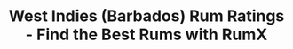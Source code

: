 ---
country:
  categoryID: 17
  code: bb
  en: Barbados
  path: barbados
description: Looking for the best rums from the West Indies? Discover 166 rums from
  West Indies in the world's largest rum database!
distillery: West Indies
editorial:
  author_id: LnsOpqSx88VjY1pE6AqDcQsUTXo2
  author_name: mto75
  text: "Located in Bridgetown and adjacent to the Brighton Beach, West Indies\u2019\
    \ origins date back to 1893, making it the second oldest yet operational distillery\
    \ in Barbados. WIRD or the \u201CBlackrock distillery\u201D as it is called by\
    \ the locals due to its location in the Blackrock suburb, was founded as the \u201C\
    West Indies Rum Refinery\u201D (WIRR) by the brothers Georg and Hermann Stade\
    \ who immigrated from Germany to Barbados a couple of years earlier. In 1903,\
    \ however, the distillery went insolvent and was subsequently taken over by local\
    \ merchants (i.e. mainly its customers for which it produced the rum). It remained\
    \ - with changing ownership, inlcluding Goddard Enterprises Ltd. more recently\
    \ - in local hands until 2017, when Maison Ferrand took over the distillery, securing\
    \ not only a rich stock of Bajan rum and vast production capabilities but also\
    \ access to Jamaican rum producers due to WIRD\u2019s stake at National Rums of\
    \ Jamaica Ltd. (fully owning Long Pond Distillers Ltd. and a majority stake in\
    \ Clarendon Distillers Ltd.).\n\nWIRD currently has four operational stills, two\
    \ column stills, a batch (or chamber) still and a pot still. The largest column\
    \ still, a Canadian-made four-column still is mainly used for production of light\
    \ type rums. The second largest, a John Dore built four-column still, commissioned\
    \ in 1975, can be used in several configurations and produce rums ranging from\
    \ very light to a heavy types.\n\nThe batch still, which is called the \u201C\
    Vulcan\u201C is named after former Cincinatti-based coppersmith company Vulcan,\
    \ basically bridges pot and column distillation techniques. It was build in the\
    \ late 19th/early 20th century and is the last original in operation of its kind.\
    \ It was decommissioned for some time and reactivated in the early 2000s. Previously,\
    \ it has been used mainly to produce the so-called wash which is the first step\
    \ in the distillation process.\n\nThe operational pot still is named \u201CGregg\
    \ Farm\u201D after its initial location at the Gregg Farm plantation. It is used\
    \ for the production of heavier rum types. This still often comes into play for\
    \ the second distillation step at WIRD\u2019s.\n\nWhile WIRD has been providing\
    \ the basis for many \u201Clower-end\u201D rums and rum-based spirits such as\
    \ Malibu, it has also been producing one of the most iconic rums for rum nerds:\
    \ The so called \u201CRockley Style\u201D rum, which is occassionally also referred\
    \ to \u201CBlackrock Style\u201D or \u201CRockley Still\u201D rum. Currently there\
    \ are two acknowledged \u201CRockley Style\u201D vintages, one from 1986 and one\
    \ from 2000. Anecdotal evidence suggests that the Gregg Farm and Vulcan still\
    \ are key to this rum style. The \u201CRockley Style\u201D is renowned for its\
    \ smoky and medicinal notes, accompanied by sweeter honey-like notes. Rum Artesanal\u2019\
    s West Indies - Barbados Rum Rockley Style 1986 (RX 7784) was rated second best\
    \ in the RumX annual review 2021.\n\nThe \u201CRockley Style\u201D rum may, however,\
    \ not be confused with rum from the ancient Rockley distillery. The Rockley estate\
    \ was founded in the 18th century and abandoned at the end of the 19th century.\
    \ While WIRR/WIRD acquired and operated one of Rockley distillery\u2019s pot stills\
    \ at some time, it was not functional any longer at the time the \u201CRockley\
    \ style\u201D rums were produced. Indeed, Don Benn, master distiller at WIRD,\
    \ recently acknowledged that the \u201CRockley styles\u201D were not produced\
    \ to replicate any rum profiles originating from the Rockley still. The reason\
    \ for this was simply that there was no more rum existing from this still at the\
    \ time the \u201CRockley styles\u201D were produced. Hence, \u201CRockley Style\u201D\
    \ could rather be consiedered a marketing term without reference to any actual\
    \ rum from the Rockley distillery.\n\nIn 2021, WIRD shipped the disfunctional\
    \ pot still, which is supposedly \u201Cthe Rockley still\u201D to the UK for refurbishment.\
    \ It remains to be seen whether there will be any rum emanating from this still\
    \ in the near future."
last_modified_at: '2024-04-19'
permalink: /distilleries/west-indies/
popular_bottlers:
- name: Velier
  path: velier
  rums: 3
- name: "Cadenhead\u2018s"
  path: cadenheads
  rums: 4
- name: Maison Ferrand
  path: maison-ferrand
  rums: 59
- name: Bristol Classic Rum
  path: bristol-classic-rum
  rums: 5
- name: Duncan Taylor
  path: duncan-taylor
  rums: 3
- name: Good Spirits
  path: good-spirits
  rums: 1
- name: Pellegrini
  path: pellegrini
  rums: 5
- name: Whisky & Rhum
  path: whisky-rhum
  rums: 2
- name: Cave Guildive
  path: cave-guildive
  rums: 2
- name: Reifferscheid
  path: reifferscheid
  rums: 1
- name: Samaroli
  path: samaroli
  rums: 3
- name: The Scotch Malt Whisky Society
  path: the-scotch-malt-whisky-society
  rums: 3
- name: Kingsbury
  path: kingsbury
  rums: 1
- name: 1423 World Class Spirits
  path: 1423-world-class-spirits
  rums: 2
- name: Silver Seal
  path: silver-seal
  rums: 2
- name: Hunter Laing
  path: hunter-laing
  rums: 2
- name: Swell de Spirits
  path: swell-de-spirits
  rums: 1
- name: "Br\xFChler Whiskyhaus"
  path: bruhler-whiskyhaus
  rums: 2
- name: Heinz Eggert GmbH
  path: heinz-eggert-gmbh
  rums: 2
- name: Liquid Gold
  path: liquid-gold
  rums: 3
- name: Moon Import
  path: moon-import
  rums: 3
- name: Rum Nation
  path: rum-nation
  rums: 1
- name: Selected Cask Community
  path: selected-cask-community
  rums: 5
- name: Berry Bros & Rudd
  path: berry-bros-rudd
  rums: 2
- name: Whiskybroker
  path: whiskybroker
  rums: 2
- name: Rendsburger
  path: rendsburger
  rums: 2
- name: High Spirits Collection
  path: high-spirits-collection
  rums: 2
- name: Capulet & Montague Brands GmbH
  path: capulet-montague-brands-gmbh
  rums: 1
- name: Nobilis Rum
  path: nobilis-rum
  rums: 1
- name: "La Confr\xE9rie du Rhum"
  path: la-confrerie-du-rhum
  rums: 1
- name: Our Rum & Spirits
  path: our-rum-spirits
  rums: 1
- name: Jean Boyer
  path: jean-boyer
  rums: 1
- name: Sun Juice
  path: sun-juice
  rums: 1
- name: The Rum Cask
  path: the-rum-cask
  rums: 3
- name: Fassbind AG
  path: fassbind-ag
  rums: 2
- name: Renegade
  path: renegade
  rums: 2
- name: The Warehouse Rum
  path: the-warehouse-rum
  rums: 1
- name: The Whisky Barrel
  path: the-whisky-barrel
  rums: 1
- name: Rum4u
  path: rum4u
  rums: 2
- name: The Wild Parrot
  path: the-wild-parrot
  rums: 1
ratings:
  chartData:
  - - '5'
    - 4
    - '#E03E2C'
  - - '15'
    - 8
    - '#E03E2C'
  - - '25'
    - 4
    - '#E03E2C'
  - - '35'
    - 19
    - '#E03E2C'
  - - '45'
    - 44
    - '#EFB500'
  - - '55'
    - 125
    - '#EFB500'
  - - '65'
    - 490
    - '#EFB500'
  - - '75'
    - 1167
    - '#2AA14C'
  - - '85'
    - 832
    - '#2AA14C'
  - - '95'
    - 180
    - '#2AA14C'
  finishTagsFrequency:
  - - category:
        bgColor: '621812'
        en: Spices
        fgColor: FFFFFF
      categoryID: '15'
      en: Vanilla
    - 25
  - - category: &id003
        bgColor: '621812'
        en: Woody
        fgColor: FFFFFF
      categoryID: '17'
      en: Woody
    - 25
  - - category: &id001
        bgColor: 3D77BD
        en: Tastes
        fgColor: FFFFFF
      categoryID: '6'
      en: Spice
    - 16
  - - category:
        bgColor: c48c31
        en: Sweet
        fgColor: FFFFFF
      categoryID: '9'
      en: Honey
    - 16
  - - category: *id001
      categoryID: '6'
      en: Sweet
    - 15
  - - category:
        bgColor: c48c31
        en: Caramel
        fgColor: FFFFFF
      categoryID: '10'
      en: Caramel
    - 14
  - - category:
        bgColor: c13852
        en: TropicalFruit
        fgColor: FFFFFF
      categoryID: '2'
      en: Coconut
    - 13
  - - category:
        bgColor: '621812'
        en: Chocolate
        fgColor: FFFFFF
      categoryID: '12'
      en: Dark chocolate
    - 13
  - - category: &id002
        bgColor: '621812'
        en: Roasted
        fgColor: FFFFFF
      categoryID: '16'
      en: Smoky
    - 12
  - - category:
        bgColor: '621812'
        en: Nutty
        fgColor: FFFFFF
      categoryID: '18'
      en: Nutty
    - 11
  - - category:
        bgColor: 1a727e
        en: Trigeminal
        fgColor: FFFFFF
      categoryID: '8'
      en: Warm
    - 11
  - - category:
        bgColor: 7d8386
        en: Mouthfeel
        fgColor: FFFFFF
      categoryID: '7'
      en: Dry
    - 11
  - - category: *id002
      categoryID: '16'
      en: Roasted
    - 10
  - - category: *id003
      categoryID: '17'
      en: Barrel
    - 9
  - - category:
        bgColor: c13852
        en: DriedFruit
        fgColor: FFFFFF
      categoryID: '1'
      en: Dried fruit
    - 9
  - - category: *id001
      categoryID: '6'
      en: Bitter
    - 8
  - - category: *id003
      categoryID: '17'
      en: Oak
    - 8
  - - category:
        bgColor: c13852
        en: Fruity
        fgColor: FFFFFF
      categoryID: '0'
      en: Fruity
    - 7
  - - category: *id001
      categoryID: '6'
      en: Spicy
    - 7
  - - category:
        bgColor: 1a727e
        en: Medicinal
        fgColor: FFFFFF
      categoryID: '5'
      en: Medicinal
    - 7
  nosingTagsFrequency:
  - - category:
        bgColor: '621812'
        en: Spices
        fgColor: FFFFFF
      categoryID: '15'
      en: Vanilla
    - 51
  - - category: &id006
        bgColor: '621812'
        en: Woody
        fgColor: FFFFFF
      categoryID: '17'
      en: Woody
    - 27
  - - category: &id005
        bgColor: c13852
        en: TropicalFruit
        fgColor: FFFFFF
      categoryID: '2'
      en: Coconut
    - 27
  - - category: &id008
        bgColor: c48c31
        en: Sweet
        fgColor: FFFFFF
      categoryID: '9'
      en: Honey
    - 23
  - - category:
        bgColor: c13852
        en: Fruity
        fgColor: FFFFFF
      categoryID: '0'
      en: Fruity
    - 21
  - - category: &id004
        bgColor: 3D77BD
        en: Tastes
        fgColor: FFFFFF
      categoryID: '6'
      en: Spice
    - 21
  - - category:
        bgColor: c48c31
        en: Caramel
        fgColor: FFFFFF
      categoryID: '10'
      en: Caramel
    - 19
  - - category:
        bgColor: '621812'
        en: Roasted
        fgColor: FFFFFF
      categoryID: '16'
      en: Smoky
    - 18
  - - category: *id004
      categoryID: '6'
      en: Sweet
    - 16
  - - category: &id007
        bgColor: c13852
        en: Citrus
        fgColor: FFFFFF
      categoryID: '3'
      en: Citrus
    - 13
  - - category: *id005
      categoryID: '2'
      en: Banana
    - 11
  - - category: *id006
      categoryID: '17'
      en: Oak
    - 11
  - - category:
        bgColor: c13852
        en: DriedFruit
        fgColor: FFFFFF
      categoryID: '1'
      en: Dried fruit
    - 11
  - - category:
        bgColor: 1a727e
        en: Alcoholic
        fgColor: FFFFFF
      categoryID: '4'
      en: Alcoholic
    - 11
  - - category:
        bgColor: '621812'
        en: Chocolate
        fgColor: FFFFFF
      categoryID: '12'
      en: Dark chocolate
    - 10
  - - category: *id005
      categoryID: '2'
      en: Tropical fruit
    - 10
  - - category: *id006
      categoryID: '17'
      en: Barrel
    - 8
  - - category: *id007
      categoryID: '3'
      en: Lemon
    - 7
  - - category: *id008
      categoryID: '9'
      en: Honeycomb
    - 7
  - - category:
        bgColor: 1a727e
        en: Medicinal
        fgColor: FFFFFF
      categoryID: '5'
      en: Glue
    - 6
  ratings:
  - 90
  - 78
  - 83
  - 90
  - 87
  - 86
  - 87
  - 85
  - 81
  - 79
  - 86
  - 60
  - 86
  - 77
  - 67
  - 66
  - 70
  - 70
  - 63
  - 65
  - 78
  - 78
  - 69
  - 54
  - 71
  - 67
  - 65
  - 65
  - 72
  - 69
  - 77
  - 59
  - 70
  - 70
  - 79
  - 69
  - 78
  - 70
  - 57
  - 61
  - 65
  - 68
  - 68
  - 68
  - 69
  - 72
  - 95
  - 89
  - 82
  - 88
  - 89
  - 89
  - 87
  - 80
  - 88
  - 89
  - 75
  - 84
  - 86
  - 92
  - 90
  - 89
  - 86
  - 91
  - 87
  - 79
  - 79
  - 76
  - 84
  - 83
  - 90
  - 87
  - 88
  - 89
  - 88
  - 83
  - 80
  - 83
  - 84
  - 83
  - 76
  - 80
  - 80
  - 77
  - 73
  - 92
  - 90
  - 80
  - 83
  - 82
  - 78
  - 90
  - 84
  - 88
  - 84
  - 83
  - 85
  - 81
  - 85
  - 81
  - 79
  - 83
  - 86
  - 81
  - 79
  - 89
  - 83
  - 84
  - 83
  - 82
  - 87
  - 82
  - 84
  - 86
  - 82
  - 90
  - 84
  - 84
  - 82
  - 68
  - 58
  - 68
  - 65
  - 68
  - 86
  - 78
  - 81
  - 88
  - 94
  - 67
  - 86
  - 86
  - 82
  - 78
  - 79
  - 81
  - 79
  - 80
  - 88
  - 85
  - 87
  - 87
  - 87
  - 92
  - 85
  - 90
  - 100
  - 91
  - 85
  - 90
  - 79
  - 89
  - 87
  - 86
  - 90
  - 84
  - 92
  - 62
  - 75
  - 81
  - 65
  - 72
  - 70
  - 72
  - 70
  - 53
  - 65
  - 69
  - 60
  - 62
  - 82
  - 75
  - 72
  - 68
  - 83
  - 67
  - 75
  - 95
  - 87
  - 79
  - 80
  - 78
  - 82
  - 83
  - 83
  - 83
  - 79
  - 87
  - 86
  - 84
  - 84
  - 82
  - 82
  - 83
  - 83
  - 84
  - 80
  - 79
  - 83
  - 77
  - 85
  - 81
  - 84
  - 84
  - 83
  - 81
  - 73
  - 68
  - 81
  - 76
  - 93
  - 87
  - 86
  - 77
  - 55
  - 65
  - 68
  - 72
  - 76
  - 77
  - 88
  - 80
  - 85
  - 76
  - 75
  - 81
  - 85
  - 86
  - 84
  - 88
  - 84
  - 84
  - 82
  - 87
  - 90
  - 85
  - 76
  - 79
  - 79
  - 78
  - 79
  - 77
  - 87
  - 82
  - 85
  - 90
  - 79
  - 82
  - 90
  - 87
  - 74
  - 80
  - 73
  - 85
  - 83
  - 72
  - 79
  - 82
  - 82
  - 80
  - 84
  - 85
  - 80
  - 81
  - 79
  - 89
  - 83
  - 79
  - 81
  - 84
  - 80
  - 82
  - 76
  - 84
  - 84
  - 80
  - 85
  - 81
  - 89
  - 82
  - 80
  - 85
  - 84
  - 85
  - 89
  - 76
  - 76
  - 88
  - 84
  - 84
  - 84
  - 86
  - 79
  - 83
  - 78
  - 78
  - 83
  - 86
  - 79
  - 80
  - 80
  - 85
  - 81
  - 85
  - 84
  - 83
  - 81
  - 89
  - 88
  - 75
  - 79
  - 83
  - 86
  - 86
  - 82
  - 50
  - 86
  - 79
  - 85
  - 83
  - 80
  - 82
  - 87
  - 81
  - 83
  - 84
  - 80
  - 70
  - 60
  - 60
  - 58
  - 62
  - 88
  - 89
  - 75
  - 90
  - 75
  - 67
  - 74
  - 72
  - 72
  - 80
  - 84
  - 82
  - 84
  - 87
  - 81
  - 78
  - 85
  - 84
  - 85
  - 81
  - 85
  - 85
  - 80
  - 86
  - 79
  - 70
  - 79
  - 79
  - 79
  - 79
  - 80
  - 60
  - 60
  - 63
  - 60
  - 68
  - 60
  - 83
  - 86
  - 86
  - 86
  - 80
  - 84
  - 80
  - 86
  - 87
  - 85
  - 72
  - 88
  - 78
  - 76
  - 80
  - 83
  - 77
  - 71
  - 79
  - 76
  - 52
  - 85
  - 76
  - 84
  - 82
  - 79
  - 79
  - 77
  - 90
  - 75
  - 80
  - 84
  - 100
  - 89
  - 89
  - 84
  - 87
  - 89
  - 87
  - 82
  - 88
  - 85
  - 93
  - 85
  - 83
  - 71
  - 72
  - 86
  - 88
  - 85
  - 90
  - 89
  - 90
  - 83
  - 78
  - 78
  - 67
  - 70
  - 78
  - 76
  - 69
  - 80
  - 78
  - 70
  - 75
  - 75
  - 70
  - 75
  - 74
  - 78
  - 72
  - 83
  - 71
  - 58
  - 79
  - 75
  - 72
  - 70
  - 70
  - 70
  - 88
  - 88
  - 87
  - 87
  - 74
  - 89
  - 62
  - 77
  - 60
  - 85
  - 85
  - 80
  - 87
  - 78
  - 90
  - 78
  - 81
  - 80
  - 80
  - 82
  - 74
  - 84
  - 81
  - 70
  - 73
  - 83
  - 82
  - 75
  - 82
  - 83
  - 71
  - 90
  - 70
  - 76
  - 75
  - 70
  - 55
  - 74
  - 66
  - 77
  - 72
  - 74
  - 71
  - 79
  - 80
  - 77
  - 80
  - 68
  - 78
  - 82
  - 81
  - 81
  - 90
  - 80
  - 77
  - 82
  - 70
  - 73
  - 65
  - 79
  - 78
  - 81
  - 89
  - 78
  - 81
  - 62
  - 67
  - 50
  - 88
  - 86
  - 78
  - 58
  - 65
  - 65
  - 74
  - 75
  - 80
  - 52
  - 70
  - 70
  - 69
  - 75
  - 75
  - 66
  - 69
  - 70
  - 71
  - 55
  - 45
  - 72
  - 73
  - 72
  - 65
  - 70
  - 70
  - 73
  - 73
  - 70
  - 70
  - 56
  - 70
  - 60
  - 83
  - 50
  - 60
  - 70
  - 75
  - 44
  - 80
  - 62
  - 75
  - 85
  - 66
  - 75
  - 76
  - 75
  - 50
  - 70
  - 53
  - 70
  - 70
  - 90
  - 40
  - 79
  - 77
  - 70
  - 65
  - 70
  - 70
  - 70
  - 60
  - 90
  - 80
  - 62
  - 60
  - 80
  - 70
  - 80
  - 70
  - 45
  - 80
  - 73
  - 70
  - 65
  - 66
  - 76
  - 70
  - 70
  - 80
  - 70
  - 21
  - 80
  - 77
  - 81
  - 80
  - 80
  - 70
  - 66
  - 80
  - 67
  - 75
  - 80
  - 70
  - 67
  - 60
  - 80
  - 75
  - 70
  - 60
  - 67
  - 75
  - 67
  - 75
  - 56
  - 80
  - 40
  - 80
  - 77
  - 69
  - 88
  - 69
  - 70
  - 73
  - 70
  - 70
  - 66
  - 65
  - 68
  - 1
  - 77
  - 70
  - 70
  - 71
  - 50
  - 80
  - 80
  - 75
  - 69
  - 60
  - 70
  - 80
  - 70
  - 70
  - 70
  - 60
  - 73
  - 69
  - 70
  - 64
  - 70
  - 80
  - 76
  - 64
  - 74
  - 81
  - 60
  - 70
  - 70
  - 70
  - 70
  - 80
  - 68
  - 68
  - 72
  - 70
  - 90
  - 80
  - 70
  - 66
  - 74
  - 84
  - 75
  - 76
  - 70
  - 70
  - 68
  - 60
  - 69
  - 65
  - 78
  - 70
  - 67
  - 71
  - 71
  - 66
  - 67
  - 80
  - 72
  - 75
  - 70
  - 66
  - 60
  - 60
  - 57
  - 69
  - 72
  - 67
  - 80
  - 74
  - 75
  - 70
  - 80
  - 75
  - 68
  - 69
  - 69
  - 59
  - 75
  - 60
  - 70
  - 74
  - 68
  - 78
  - 80
  - 70
  - 75
  - 71
  - 63
  - 75
  - 70
  - 80
  - 70
  - 69
  - 70
  - 69
  - 75
  - 59
  - 80
  - 64
  - 78
  - 76
  - 60
  - 60
  - 73
  - 66
  - 70
  - 33
  - 56
  - 61
  - 83
  - 72
  - 68
  - 81
  - 75
  - 52
  - 72
  - 63
  - 75
  - 68
  - 69
  - 82
  - 69
  - 71
  - 82
  - 70
  - 68
  - 65
  - 49
  - 70
  - 66
  - 65
  - 72
  - 65
  - 68
  - 69
  - 68
  - 72
  - 20
  - 77
  - 78
  - 75
  - 70
  - 69
  - 76
  - 77
  - 88
  - 79
  - 66
  - 74
  - 80
  - 77
  - 61
  - 75
  - 80
  - 83
  - 50
  - 76
  - 77
  - 76
  - 80
  - 69
  - 78
  - 80
  - 78
  - 76
  - 90
  - 67
  - 75
  - 82
  - 81
  - 71
  - 79
  - 72
  - 77
  - 72
  - 75
  - 80
  - 34
  - 76
  - 78
  - 73
  - 100
  - 75
  - 60
  - 70
  - 100
  - 75
  - 55
  - 63
  - 76
  - 75
  - 76
  - 75
  - 70
  - 74
  - 75
  - 80
  - 61
  - 74
  - 75
  - 76
  - 90
  - 68
  - 75
  - 74
  - 83
  - 69
  - 77
  - 68
  - 61
  - 60
  - 77
  - 65
  - 69
  - 70
  - 68
  - 70
  - 74
  - 71
  - 53
  - 64
  - 79
  - 90
  - 88
  - 87
  - 88
  - 83
  - 86
  - 90
  - 79
  - 77
  - 81
  - 70
  - 75
  - 80
  - 75
  - 79
  - 77
  - 73
  - 79
  - 70
  - 70
  - 74
  - 76
  - 82
  - 80
  - 80
  - 80
  - 70
  - 80
  - 72
  - 77
  - 78
  - 77
  - 74
  - 78
  - 80
  - 81
  - 79
  - 78
  - 82
  - 77
  - 83
  - 79
  - 59
  - 82
  - 80
  - 80
  - 80
  - 76
  - 78
  - 82
  - 57
  - 50
  - 67
  - 72
  - 60
  - 69
  - 70
  - 70
  - 62
  - 69
  - 85
  - 91
  - 84
  - 67
  - 70
  - 70
  - 61
  - 68
  - 79
  - 72
  - 75
  - 79
  - 80
  - 84
  - 77
  - 76
  - 63
  - 71
  - 70
  - 80
  - 68
  - 75
  - 71
  - 72
  - 94
  - 89
  - 94
  - 92
  - 93
  - 91
  - 94
  - 92
  - 89
  - 85
  - 88
  - 83
  - 94
  - 90
  - 87
  - 90
  - 86
  - 99
  - 90
  - 91
  - 91
  - 86
  - 85
  - 92
  - 92
  - 91
  - 92
  - 91
  - 91
  - 92
  - 87
  - 93
  - 95
  - 91
  - 91
  - 83
  - 80
  - 65
  - 75
  - 70
  - 71
  - 80
  - 71
  - 80
  - 69
  - 70
  - 78
  - 75
  - 75
  - 80
  - 73
  - 64
  - 65
  - 68
  - 70
  - 80
  - 70
  - 69
  - 74
  - 60
  - 70
  - 65
  - 68
  - 75
  - 75
  - 61
  - 50
  - 85
  - 75
  - 73
  - 80
  - 40
  - 60
  - 63
  - 65
  - 61
  - 73
  - 80
  - 60
  - 44
  - 72
  - 72
  - 74
  - 83
  - 73
  - 86
  - 70
  - 80
  - 80
  - 80
  - 80
  - 80
  - 80
  - 80
  - 60
  - 76
  - 70
  - 67
  - 72
  - 76
  - 60
  - 80
  - 70
  - 70
  - 70
  - 80
  - 74
  - 65
  - 74
  - 69
  - 70
  - 74
  - 80
  - 75
  - 78
  - 80
  - 70
  - 72
  - 76
  - 70
  - 73
  - 89
  - 80
  - 75
  - 80
  - 60
  - 70
  - 50
  - 70
  - 70
  - 70
  - 70
  - 75
  - 68
  - 77
  - 70
  - 80
  - 74
  - 60
  - 76
  - 74
  - 65
  - 71
  - 74
  - 70
  - 75
  - 66
  - 80
  - 70
  - 81
  - 70
  - 79
  - 60
  - 80
  - 75
  - 82
  - 75
  - 80
  - 50
  - 71
  - 74
  - 80
  - 71
  - 80
  - 75
  - 73
  - 81
  - 70
  - 69
  - 70
  - 74
  - 76
  - 70
  - 70
  - 78
  - 80
  - 82
  - 66
  - 65
  - 60
  - 72
  - 69
  - 75
  - 70
  - 82
  - 53
  - 74
  - 90
  - 75
  - 74
  - 82
  - 80
  - 67
  - 75
  - 75
  - 76
  - 64
  - 71
  - 75
  - 83
  - 84
  - 55
  - 76
  - 52
  - 75
  - 74
  - 63
  - 61
  - 84
  - 70
  - 82
  - 80
  - 71
  - 82
  - 61
  - 80
  - 74
  - 65
  - 71
  - 59
  - 65
  - 68
  - 71
  - 40
  - 75
  - 68
  - 60
  - 71
  - 60
  - 74
  - 60
  - 75
  - 75
  - 65
  - 73
  - 70
  - 70
  - 68
  - 80
  - 85
  - 75
  - 75
  - 70
  - 79
  - 82
  - 75
  - 88
  - 85
  - 70
  - 70
  - 76
  - 80
  - 81
  - 85
  - 78
  - 57
  - 74
  - 80
  - 84
  - 74
  - 79
  - 60
  - 68
  - 85
  - 60
  - 79
  - 77
  - 75
  - 75
  - 79
  - 67
  - 78
  - 69
  - 52
  - 77
  - 50
  - 73
  - 72
  - 83
  - 68
  - 70
  - 70
  - 71
  - 59
  - 65
  - 74
  - 74
  - 68
  - 80
  - 71
  - 59
  - 78
  - 82
  - 84
  - 80
  - 85
  - 71
  - 74
  - 77
  - 84
  - 70
  - 71
  - 60
  - 71
  - 76
  - 77
  - 79
  - 83
  - 88
  - 88
  - 75
  - 86
  - 82
  - 84
  - 83
  - 85
  - 78
  - 81
  - 80
  - 85
  - 70
  - 86
  - 82
  - 84
  - 84
  - 83
  - 72
  - 84
  - 84
  - 82
  - 88
  - 85
  - 84
  - 93
  - 84
  - 86
  - 80
  - 76
  - 82
  - 80
  - 82
  - 86
  - 88
  - 85
  - 85
  - 90
  - 86
  - 86
  - 82
  - 84
  - 83
  - 91
  - 72
  - 84
  - 76
  - 90
  - 77
  - 66
  - 73
  - 75
  - 50
  - 71
  - 86
  - 60
  - 45
  - 50
  - 59
  - 54
  - 80
  - 93
  - 93
  - 100
  - 93
  - 93
  - 95
  - 91
  - 93
  - 88
  - 95
  - 90
  - 93
  - 87
  - 92
  - 92
  - 89
  - 80
  - 89
  - 83
  - 85
  - 84
  - 78
  - 89
  - 84
  - 80
  - 84
  - 60
  - 61
  - 66
  - 73
  - 75
  - 85
  - 75
  - 77
  - 60
  - 83
  - 70
  - 77
  - 75
  - 40
  - 76
  - 97
  - 72
  - 99
  - 93
  - 92
  - 90
  - 94
  - 98
  - 99
  - 95
  - 94
  - 90
  - 92
  - 96
  - 92
  - 91
  - 93
  - 95
  - 95
  - 92
  - 94
  - 75
  - 96
  - 97
  - 95
  - 98
  - 92
  - 94
  - 95
  - 92
  - 93
  - 97
  - 95
  - 95
  - 70
  - 94
  - 95
  - 91
  - 95
  - 89
  - 92
  - 92
  - 92
  - 95
  - 88
  - 92
  - 95
  - 92
  - 95
  - 95
  - 91
  - 94
  - 89
  - 88
  - 93
  - 91
  - 96
  - 89
  - 95
  - 93
  - 95
  - 97
  - 90
  - 83
  - 88
  - 88
  - 80
  - 85
  - 70
  - 80
  - 73
  - 48
  - 60
  - 80
  - 70
  - 81
  - 85
  - 88
  - 80
  - 85
  - 72
  - 83
  - 59
  - 85
  - 54
  - 75
  - 81
  - 77
  - 77
  - 73
  - 80
  - 100
  - 77
  - 70
  - 81
  - 88
  - 72
  - 80
  - 91
  - 70
  - 69
  - 69
  - 89
  - 81
  - 80
  - 77
  - 90
  - 69
  - 80
  - 78
  - 75
  - 16
  - 74
  - 50
  - 69
  - 70
  - 68
  - 77
  - 72
  - 76
  - 76
  - 70
  - 85
  - 70
  - 75
  - 70
  - 75
  - 90
  - 66
  - 90
  - 20
  - 59
  - 50
  - 76
  - 65
  - 69
  - 69
  - 30
  - 79
  - 83
  - 81
  - 85
  - 85
  - 76
  - 75
  - 72
  - 75
  - 90
  - 80
  - 75
  - 86
  - 74
  - 65
  - 80
  - 83
  - 100
  - 75
  - 79
  - 82
  - 82
  - 75
  - 71
  - 79
  - 75
  - 70
  - 75
  - 95
  - 48
  - 70
  - 71
  - 100
  - 65
  - 88
  - 80
  - 97
  - 80
  - 80
  - 82
  - 80
  - 81
  - 45
  - 81
  - 80
  - 59
  - 85
  - 65
  - 55
  - 79
  - 85
  - 75
  - 80
  - 75
  - 81
  - 72
  - 72
  - 90
  - 91
  - 77
  - 67
  - 77
  - 80
  - 78
  - 55
  - 80
  - 80
  - 90
  - 100
  - 67
  - 70
  - 75
  - 80
  - 80
  - 95
  - 78
  - 75
  - 81
  - 74
  - 73
  - 76
  - 80
  - 65
  - 70
  - 85
  - 80
  - 84
  - 70
  - 65
  - 80
  - 100
  - 90
  - 80
  - 82
  - 75
  - 69
  - 66
  - 90
  - 90
  - 66
  - 83
  - 83
  - 81
  - 70
  - 75
  - 75
  - 91
  - 75
  - 75
  - 39
  - 95
  - 70
  - 74
  - 81
  - 83
  - 85
  - 83
  - 78
  - 85
  - 67
  - 75
  - 90
  - 85
  - 72
  - 84
  - 36
  - 81
  - 90
  - 82
  - 85
  - 76
  - 90
  - 82
  - 75
  - 70
  - 90
  - 67
  - 79
  - 78
  - 85
  - 80
  - 75
  - 95
  - 86
  - 73
  - 65
  - 88
  - 85
  - 70
  - 79
  - 90
  - 85
  - 69
  - 79
  - 82
  - 85
  - 78
  - 80
  - 88
  - 87
  - 82
  - 87
  - 90
  - 70
  - 75
  - 71
  - 59
  - 95
  - 80
  - 69
  - 82
  - 72
  - 75
  - 85
  - 76
  - 81
  - 90
  - 70
  - 81
  - 80
  - 87
  - 86
  - 77
  - 76
  - 84
  - 70
  - 85
  - 70
  - 45
  - 76
  - 77
  - 82
  - 79
  - 70
  - 85
  - 82
  - 70
  - 80
  - 77
  - 70
  - 80
  - 90
  - 75
  - 75
  - 45
  - 80
  - 80
  - 80
  - 77
  - 80
  - 78
  - 79
  - 72
  - 76
  - 89
  - 74
  - 79
  - 75
  - 59
  - 45
  - 70
  - 72
  - 72
  - 70
  - 80
  - 90
  - 72
  - 75
  - 70
  - 73
  - 72
  - 90
  - 79
  - 80
  - 64
  - 72
  - 73
  - 55
  - 80
  - 80
  - 79
  - 60
  - 78
  - 88
  - 75
  - 85
  - 84
  - 77
  - 80
  - 88
  - 80
  - 83
  - 80
  - 100
  - 76
  - 90
  - 75
  - 84
  - 85
  - 81
  - 70
  - 90
  - 100
  - 70
  - 75
  - 90
  - 78
  - 75
  - 70
  - 80
  - 100
  - 81
  - 57
  - 77
  - 80
  - 90
  - 78
  - 90
  - 90
  - 90
  - 70
  - 90
  - 50
  - 90
  - 90
  - 84
  - 52
  - 80
  - 60
  - 80
  - 80
  - 80
  - 78
  - 80
  - 90
  - 80
  - 90
  - 80
  - 60
  - 73
  - 80
  - 90
  - 91
  - 84
  - 80
  - 80
  - 80
  - 80
  - 90
  - 80
  - 74
  - 81
  - 76
  - 82
  - 79
  - 80
  - 79
  - 70
  - 70
  - 76
  - 92
  - 70
  - 70
  - 73
  - 85
  - 90
  - 70
  - 60
  - 69
  - 80
  - 79
  - 82
  - 90
  - 80
  - 60
  - 80
  - 80
  - 90
  - 20
  - 70
  - 80
  - 70
  - 90
  - 85
  - 80
  - 90
  - 50
  - 90
  - 27
  - 65
  - 80
  - 75
  - 75
  - 90
  - 70
  - 90
  - 80
  - 70
  - 70
  - 90
  - 80
  - 90
  - 80
  - 70
  - 70
  - 80
  - 70
  - 80
  - 80
  - 74
  - 77
  - 90
  - 80
  - 90
  - 80
  - 79
  - 80
  - 90
  - 76
  - 70
  - 50
  - 76
  - 76
  - 80
  - 80
  - 80
  - 74
  - 80
  - 80
  - 90
  - 75
  - 87
  - 80
  - 77
  - 80
  - 80
  - 70
  - 90
  - 90
  - 83
  - 90
  - 82
  - 60
  - 60
  - 80
  - 70
  - 91
  - 90
  - 80
  - 70
  - 70
  - 80
  - 80
  - 75
  - 100
  - 80
  - 80
  - 60
  - 80
  - 78
  - 80
  - 70
  - 80
  - 80
  - 90
  - 80
  - 85
  - 90
  - 90
  - 90
  - 90
  - 86
  - 60
  - 80
  - 90
  - 80
  - 73
  - 90
  - 90
  - 58
  - 52
  - 40
  - 70
  - 90
  - 90
  - 76
  - 80
  - 87
  - 80
  - 100
  - 60
  - 100
  - 78
  - 80
  - 87
  - 68
  - 90
  - 100
  - 90
  - 65
  - 85
  - 70
  - 40
  - 90
  - 63
  - 70
  - 100
  - 75
  - 83
  - 70
  - 70
  - 80
  - 50
  - 80
  - 90
  - 85
  - 75
  - 80
  - 80
  - 80
  - 80
  - 70
  - 74
  - 80
  - 80
  - 80
  - 80
  - 77
  - 70
  - 70
  - 80
  - 84
  - 80
  - 70
  - 65
  - 60
  - 92
  - 70
  - 90
  - 79
  - 75
  - 100
  - 80
  - 82
  - 65
  - 82
  - 90
  - 67
  - 78
  - 90
  - 80
  - 70
  - 80
  - 70
  - 80
  - 90
  - 67
  - 80
  - 90
  - 70
  - 90
  - 70
  - 80
  - 70
  - 70
  - 80
  - 70
  - 80
  - 69
  - 70
  - 80
  - 80
  - 100
  - 70
  - 78
  - 100
  - 73
  - 74
  - 90
  - 78
  - 85
  - 83
  - 80
  - 100
  - 85
  - 35
  - 70
  - 80
  - 80
  - 60
  - 80
  - 4
  - 82
  - 70
  - 90
  - 75
  - 90
  - 80
  - 70
  - 70
  - 80
  - 78
  - 60
  - 85
  - 70
  - 80
  - 78
  - 82
  - 80
  - 80
  - 80
  - 85
  - 78
  - 80
  - 70
  - 80
  - 80
  - 80
  - 88
  - 100
  - 78
  - 80
  - 90
  - 78
  - 90
  - 80
  - 74
  - 90
  - 85
  - 80
  - 92
  - 70
  - 80
  - 78
  - 72
  - 90
  - 84
  - 40
  - 75
  - 82
  - 80
  - 90
  - 80
  - 90
  - 90
  - 80
  - 100
  - 90
  - 80
  - 90
  - 80
  - 76
  - 65
  - 90
  - 86
  - 75
  - 90
  - 86
  - 86
  - 80
  - 80
  - 74
  - 100
  - 80
  - 90
  - 75
  - 90
  - 90
  - 80
  - 59
  - 70
  - 81
  - 50
  - 50
  - 90
  - 100
  - 70
  - 80
  - 82
  - 80
  - 74
  - 75
  - 90
  - 70
  - 90
  - 70
  - 73
  - 40
  - 76
  - 80
  - 50
  - 70
  - 90
  - 75
  - 80
  - 80
  - 80
  - 83
  - 80
  - 80
  - 60
  - 80
  - 90
  - 60
  - 10
  - 75
  - 80
  - 80
  - 14
  - 80
  - 77
  - 80
  - 80
  - 60
  - 80
  - 70
  - 78
  - 70
  - 80
  - 80
  - 80
  - 71
  - 75
  - 80
  - 90
  - 80
  - 75
  - 80
  - 80
  - 83
  - 70
  - 85
  - 80
  - 80
  - 80
  - 90
  - 75
  - 70
  - 86
  - 90
  - 90
  - 90
  - 79
  - 81
  - 90
  - 80
  - 70
  - 71
  - 75
  - 10
  - 90
  - 85
  - 70
  - 77
  - 81
  - 74
  - 84
  - 82
  - 87
  - 90
  - 83
  - 76
  - 85
  - 76
  - 92
  - 78
  - 81
  - 92
  - 84
  - 73
  - 80
  - 85
  - 80
  - 63
  - 82
  - 50
  - 75
  - 87
  - 85
  - 74
  - 40
  - 91
  - 76
  - 85
  - 77
  - 90
  - 80
  - 85
  - 90
  - 78
  - 100
  - 85
  - 80
  - 80
  - 85
  - 85
  - 84
  - 78
  - 86
  - 81
  - 74
  - 79
  - 75
  - 79
  - 72
  - 86
  - 45
  - 81
  - 24
  - 90
  - 79
  - 82
  - 75
  - 68
  - 90
  - 64
  - 80
  - 76
  - 90
  - 75
  - 82
  - 90
  - 89
  - 81
  - 85
  - 69
  - 90
  - 80
  - 74
  - 80
  - 80
  - 81
  - 79
  - 70
  - 80
  - 78
  - 85
  - 80
  - 69
  - 82
  - 49
  - 75
  - 84
  - 40
  - 77
  - 80
  - 80
  - 80
  - 80
  - 77
  - 88
  - 81
  - 82
  - 85
  - 79
  - 81
  - 78
  - 85
  - 78
  - 92
  - 69
  - 75
  - 69
  - 82
  - 88
  - 80
  - 79
  - 69
  - 70
  - 80
  - 78
  - 85
  - 74
  - 75
  - 78
  - 63
  - 65
  - 78
  - 75
  - 90
  - 85
  - 85
  - 69
  - 80
  - 79
  - 70
  - 68
  - 70
  - 68
  - 70
  - 68
  - 66
  - 77
  - 90
  - 85
  - 77
  - 79
  - 87
  - 79
  - 75
  - 77
  - 92
  - 80
  - 90
  - 84
  - 83
  - 83
  - 78
  - 80
  - 72
  - 70
  - 61
  - 90
  - 73
  - 69
  - 85
  - 80
  - 82
  - 69
  - 82
  - 70
  - 81
  - 76
  - 81
  - 80
  - 83
  - 80
  - 90
  - 84
  - 79
  - 73
  - 69
  - 90
  - 78
  - 83
  - 81
  - 74
  - 70
  - 80
  - 78
  - 59
  - 84
  - 81
  - 93
  - 87
  - 77
  - 80
  - 54
  - 75
  - 79
  - 85
  - 55
  - 90
  - 70
  - 75
  - 89
  - 76
  - 100
  - 88
  - 82
  - 80
  - 77
  - 80
  - 80
  - 80
  - 71
  - 90
  - 80
  - 88
  - 67
  - 80
  - 80
  - 73
  - 77
  - 79
  - 100
  - 70
  - 83
  - 85
  - 80
  - 80
  - 80
  - 90
  - 81
  - 88
  - 70
  - 75
  - 78
  - 91
  - 90
  - 90
  - 81
  - 80
  - 79
  - 78
  - 100
  - 86
  - 90
  - 79
  - 82
  - 80
  - 92
  - 79
  - 70
  - 82
  - 79
  - 70
  - 95
  - 83
  - 86
  - 79
  - 55
  - 85
  - 65
  - 89
  - 82
  - 90
  - 75
  - 68
  - 91
  - 80
  - 84
  - 85
  - 90
  - 80
  - 82
  - 84
  - 85
  - 73
  - 85
  - 85
  - 74
  - 80
  - 72
  - 72
  - 86
  - 80
  - 74
  - 78
  - 95
  - 90
  - 86
  - 75
  - 90
  - 79
  - 74
  - 20
  - 76
  - 71
  - 83
  - 77
  - 75
  - 76
  - 80
  - 86
  - 76
  - 83
  - 77
  - 75
  - 90
  - 70
  - 100
  - 63
  - 78
  - 80
  - 82
  - 77
  - 80
  - 80
  - 85
  - 76
  - 78
  - 78
  - 80
  - 79
  - 65
  - 80
  - 78
  - 82
  - 81
  - 71
  - 80
  - 90
  - 80
  - 80
  - 50
  - 80
  - 12
  - 85
  - 77
  - 79
  - 80
  - 64
  - 81
  - 78
  - 90
  - 75
  - 70
  - 76
  - 80
  - 82
  - 91
  - 87
  - 60
  - 84
  - 84
  - 86
  - 70
  - 84
  - 87
  - 81
  - 80
  - 83
  - 80
  - 83
  - 80
  - 81
  - 84
  - 79
  - 80
  - 80
  - 82
  - 79
  - 80
  - 75
  - 82
  - 74
  - 80
  - 82
  - 80
  - 76
  - 81
  - 78
  - 77
  - 85
  - 78
  - 83
  - 76
  - 90
  - 78
  - 82
  - 84
  - 83
  - 82
  - 81
  - 73
  - 81
  - 84
  - 81
  - 88
  - 81
  - 83
  - 78
  - 79
  - 84
  - 82
  - 80
  - 86
  - 75
  - 82
  - 74
  - 88
  - 76
  - 78
  - 75
  - 80
  - 80
  - 59
  - 12
  - 69
  - 72
  - 60
  - 70
  - 72
  - 78
  - 67
  - 80
  - 85
  - 68
  - 62
  - 71
  - 80
  - 50
  - 74
  - 73
  - 50
  - 50
  - 70
  - 79
  - 77
  - 73
  - 83
  - 90
  - 60
  - 80
  - 80
  - 60
  - 76
  - 63
  - 74
  - 66
  - 73
  - 74
  - 70
  - 76
  - 73
  - 80
  - 75
  - 77
  - 74
  - 80
  - 65
  - 82
  - 72
  - 81
  - 70
  - 80
  - 87
  - 75
  - 88
  - 80
  - 78
  - 70
  - 78
  - 80
  - 81
  - 81
  - 73
  - 83
  - 75
  - 82
  - 76
  - 84
  - 77
  - 74
  - 79
  - 74
  - 79
  - 77
  - 79
  - 80
  - 69
  - 78
  - 80
  - 88
  - 80
  - 75
  - 78
  - 76
  - 81
  - 83
  - 80
  - 80
  - 76
  - 84
  - 81
  - 80
  - 85
  - 83
  - 81
  - 80
  - 80
  - 76
  - 80
  - 82
  - 80
  - 77
  - 87
  - 80
  - 78
  - 79
  - 78
  - 78
  - 80
  - 77
  - 80
  - 82
  - 82
  - 72
  - 65
  - 66
  - 40
  - 65
  - 66
  - 78
  - 40
  - 50
  - 81
  - 82
  - 78
  - 83
  - 87
  - 93
  - 70
  - 78
  - 87
  - 80
  - 77
  - 79
  - 88
  - 81
  - 81
  - 75
  - 86
  - 85
  - 75
  - 55
  - 85
  - 79
  - 79
  - 78
  - 81
  - 73
  - 70
  - 70
  - 78
  - 80
  - 76
  - 86
  - 96
  - 91
  - 97
  - 93
  - 91
  - 93
  - 94
  - 95
  - 94
  - 95
  - 91
  - 93
  - 93
  - 93
  - 95
  - 92
  - 94
  - 91
  - 92
  - 92
  - 93
  - 90
  - 96
  - 87
  - 54
  - 75
  - 80
  - 76
  - 81
  - 71
  - 79
  - 72
  - 79
  - 69
  - 80
  - 59
  - 82
  - 86
  - 80
  - 79
  - 77
  - 70
  - 76
  - 80
  - 78
  - 80
  - 96
  - 87
  - 88
  - 74
  - 70
  - 85
  - 83
  - 74
  - 75
  - 76
  - 78
  - 71
  - 73
  - 70
  - 70
  - 73
  - 60
  - 71
  - 71
  - 63
  - 69
  - 77
  - 80
  - 71
  - 74
  - 77
  - 72
  - 80
  - 79
  - 80
  - 80
  - 74
  - 88
  - 78
  - 82
  - 82
  - 56
  - 43
  - 70
  - 40
  - 82
  - 76
  - 73
  - 75
  - 85
  - 71
  - 45
  - 79
  - 82
  - 78
  - 85
  - 70
  - 78
  - 81
  - 73
  ratingsCount: 2873
  ratingsMedian: 79
  tasteTagsFrequency:
  - - category:
        bgColor: '621812'
        en: Spices
        fgColor: FFFFFF
      categoryID: '15'
      en: Vanilla
    - 43
  - - category:
        bgColor: c48c31
        en: Sweet
        fgColor: FFFFFF
      categoryID: '9'
      en: Honey
    - 29
  - - category: &id011
        bgColor: '621812'
        en: Woody
        fgColor: FFFFFF
      categoryID: '17'
      en: Woody
    - 29
  - - category: &id009
        bgColor: 3D77BD
        en: Tastes
        fgColor: FFFFFF
      categoryID: '6'
      en: Sweet
    - 25
  - - category: &id012
        bgColor: '621812'
        en: Roasted
        fgColor: FFFFFF
      categoryID: '16'
      en: Smoky
    - 24
  - - category:
        bgColor: c48c31
        en: Caramel
        fgColor: FFFFFF
      categoryID: '10'
      en: Caramel
    - 23
  - - category: *id009
      categoryID: '6'
      en: Spice
    - 20
  - - category:
        bgColor: c13852
        en: Fruity
        fgColor: FFFFFF
      categoryID: '0'
      en: Fruity
    - 16
  - - category:
        bgColor: c13852
        en: DriedFruit
        fgColor: FFFFFF
      categoryID: '1'
      en: Dried fruit
    - 15
  - - category: &id010
        bgColor: c13852
        en: TropicalFruit
        fgColor: FFFFFF
      categoryID: '2'
      en: Coconut
    - 15
  - - category: *id010
      categoryID: '2'
      en: Tropical fruit
    - 14
  - - category: *id009
      categoryID: '6'
      en: Spicy
    - 12
  - - category: *id011
      categoryID: '17'
      en: Barrel
    - 12
  - - category: *id012
      categoryID: '16'
      en: Roasted
    - 11
  - - category:
        bgColor: 1a727e
        en: Alcoholic
        fgColor: FFFFFF
      categoryID: '4'
      en: Alcoholic
    - 10
  - - category: &id013
        bgColor: 7d8386
        en: Mouthfeel
        fgColor: FFFFFF
      categoryID: '7'
      en: Mild
    - 9
  - - category: *id011
      categoryID: '17'
      en: Oak
    - 9
  - - category:
        bgColor: c13852
        en: Citrus
        fgColor: FFFFFF
      categoryID: '3'
      en: Citrus
    - 8
  - - category: *id013
      categoryID: '7'
      en: Dry
    - 8
  - - category:
        bgColor: '621812'
        en: Nutty
        fgColor: FFFFFF
      categoryID: '18'
      en: Nutty
    - 7
redirect_from:
- /distilleries/westindies/
rum_count: 166
sitemap: true
title: West Indies (Barbados) Rum Ratings - Find the Best Rums with RumX

---